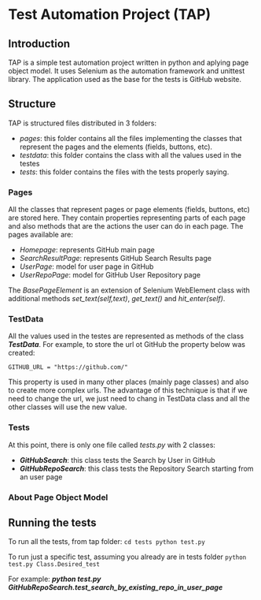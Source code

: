 # Test Automation Project (TAP)

## Introduction
TAP is a simple test automation project written in python and aplying page object model. It uses Selenium as the automation framework and unittest library.
The application used as the base for the tests is GitHub website.

## Structure
TAP is structured files distributed in 3 folders:
- _pages_: this folder contains all the files implementing the classes that represent the pages and the elements (fields, buttons, etc).
- _testdata_: this folder contains the class with all the values used in the testes
- _tests_: this folder contains the files with the tests properly saying. 

### Pages
All the classes that represent pages or page elements (fields, buttons, etc) are stored here. They contain properties representing parts of each page and also methods that are the actions the user can do in each page.
The pages available are:
- _Homepage_: represents GitHub main page
- _SearchResultPage_: represents GitHub Search Results page
- _UserPage_: model for user page in GitHub
- _UserRepoPage_: model for GitHub User Repository page

The _BasePageElement_ is an extension of Selenium WebElement class with additional methods _set_text(self,text)_, _get_text()_ and _hit_enter(self)_.

### TestData
All the values used in the testes are represented as methods of the class **_TestData_**. 
For example, to store the url ot GitHub the property below was created:

`GITHUB_URL = "https://github.com/"`

This property is used in many other places (mainly page classes) and also to create more complex urls.
The advantage of this technique is that if we need to change the url, we just need to chang in TestData class and all the other classes will use the new value.


### Tests
At this point, there is only one file called _tests.py_ with 2 classes:
- **_GitHubSearch_**: this class tests the Search by User in GitHub
- **_GitHubRepoSearch_**: this class tests the Repository Search starting from an user page

### About Page Object Model

## Running the tests
To run all the tests, from tap folder:
`cd tests
python test.py
`

To run just a specific test, assuming you already are in tests folder
`python test.py Class.Desired_test`

For example: **_python test.py GitHubRepoSearch.test_search_by_existing_repo_in_user_page_**
